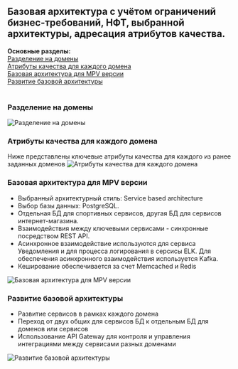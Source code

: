 ## Базовая архитектура с учётом ограничений бизнес-требований, НФТ, выбранной архитектуры, адресация атрибутов качества.

**Основные разделы:** <br/>
[Разделение на домены](#Разделение-на-домены)<br/>
[Атрибуты качества для каждого домена ](#Атрибуты-качества-для-каждого-домена)<br/>
[Базовая архитектура для MPV версии](#Базовая-архитектура-для-MPV-версии)<br/>
[Развитие базовой архитектуры](#Развитие-базовой-архитектуры)<br/><br/>


### Разделение на домены
<image src="/images/Базовая архитектура/Разделение на домены.png" alt="Разделение на домены">


### Атрибуты качества для каждого домена 
Ниже представлены ключевые атрибуты качества для каждого из ранее заданных доменов
<image src="/images/Базовая архитектура/Атрибуты качества для каждого домена.png" alt="Атрибуты качества для каждого домена">


### Базовая архитектура для MPV версии
- Выбранный архитектурный стиль: Service based architecture 
- Выбор базы данных: PostgreSQL. 
- Отдельная БД для спортивных сервисов, другая БД для сервисов интернет-магазина. 
- Взаимодействия между ключевыми сервисами - синхронные посредством REST API.
- Асинхронное взаимодействие используются для сервиса Уведомления и для процесса логирования в серсисы ELK. Для обеспечения асинхронного взаимодействия используется Kafka. 
- Кеширование обеспечивается за счет Memcached и Redis
 
<image src="/images/Базовая архитектура/Базовая архитектура для MPV версии.png" alt="Базовая архитектура для MPV версии">


### Развитие базовой архитектуры
- Развитие сервисов в рамках каждого домена
- Переход от двух общих для сервисов БД к отдельным БД для доменов или сервисов
- Использование API Gateway для контроля и управления интеграциями между сервисами разных доменами
<image src="/images/Базовая архитектура/Развитие базовой архитектуры.png" alt="Развитие базовой архитектуры">



